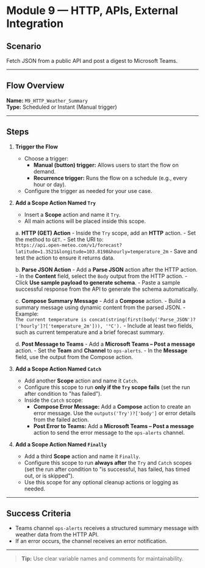# Module 9 — HTTP, APIs, External Integration

## Scenario
Fetch JSON from a public API and post a digest to Microsoft Teams.

---

## Flow Overview

**Name:** `M9_HTTP_Weather_Summary`  
**Type:** Scheduled or Instant (Manual trigger)

---

## Steps

1. **Trigger the Flow**
    - Choose a trigger:
        - **Manual (button) trigger:** Allows users to start the flow on demand.
        - **Recurrence trigger:** Runs the flow on a schedule (e.g., every hour or day).
    - Configure the trigger as needed for your use case.

2. **Add a Scope Action Named `Try`**
    - Insert a **Scope** action and name it `Try`.
    - All main actions will be placed inside this scope.

    a. **HTTP (GET) Action**
        - Inside the `Try` scope, add an **HTTP** action.
        - Set the method to `GET`.
        - Set the URI to:  
          `https://api.open-meteo.com/v1/forecast?latitude=1.3521&longitude=103.8198&hourly=temperature_2m`
        - Save and test the action to ensure it returns data.

    b. **Parse JSON Action**
        - Add a **Parse JSON** action after the HTTP action.
        - In the **Content** field, select the `Body` output from the HTTP action.
        - Click **Use sample payload to generate schema**.
        - Paste a sample successful response from the API to generate the schema automatically.

    c. **Compose Summary Message**
        - Add a **Compose** action.
        - Build a summary message using dynamic content from the parsed JSON.
        - Example:  
          ```
          The current temperature is concat(string(first(body('Parse_JSON')?['hourly']?['temperature_2m'])), '°C').
          ```
        - Include at least two fields, such as current temperature and a brief forecast summary.

    d. **Post Message to Teams**
        - Add a **Microsoft Teams – Post a message** action.
        - Set the **Team** and **Channel** to `ops-alerts`.
        - In the **Message** field, use the output from the Compose action.

3. **Add a Scope Action Named `Catch`**
    - Add another **Scope** action and name it `Catch`.
    - Configure this scope to run **only if the `Try` scope fails** (set the run after condition to "has failed").
    - Inside the `Catch` scope:
        - **Compose Error Message:** Add a **Compose** action to create an error message. Use the `outputs('Try')?['body']` or error details from the failed action.
        - **Post Error to Teams:** Add a **Microsoft Teams – Post a message** action to send the error message to the `ops-alerts` channel.

4. **Add a Scope Action Named `Finally`**
    - Add a third **Scope** action and name it `Finally`.
    - Configure this scope to run **always after** the `Try` and `Catch` scopes (set the run after condition to "is successful, has failed, has timed out, or is skipped").
    - Use this scope for any optional cleanup actions or logging as needed.

---

## Success Criteria

- Teams channel `ops-alerts` receives a structured summary message with weather data from the HTTP API.
- If an error occurs, the channel receives an error notification.

---

> **Tip:** Use clear variable names and comments for maintainability.